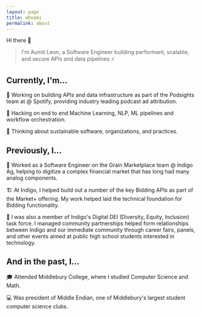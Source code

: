```yaml
---
layout: page
title: whoami
permalink: about
---
```


Hi there 👋

> I'm Aumit Leon, a Software Engineer building performant, scalable, and secure APIs and data pipelines ⚡

## Currently, I'm...

🔭 Working on building APIs and data infrastructure as part of the Podsights team at @ Spotify, providing industry leading podcast ad attribution.

🌱 Hacking on end to end Machine Learning, NLP, ML pipelines and workflow orchestration.

💬 Thinking about sustainable software, organizations, and practices.

## Previously, I...

🌾 Worked as a Software Engineer on the Grain Marketplace team @ Indigo Ag, helping to digitize a complex financial market that has long had many analog components.

🏗️ At Indigo, I helped build out a number of the key Bidding APIs as part of the Market+ offering. My work helped laid the technical foundation for Bidding functionality. 

🤝 I was also a member of Indigo's Digital DEI (Diversity, Equity, Inclusion) task force. I managed community partnerships helped form relationships between Indigo and our immediate community through career fairs, panels, and other events aimed at public high school students interested in technology. 

## And in the past, I...

🎓 Attended Middlebury College, where I studied Computer Science and Math.

💻 Was president of Middle Endian, one of Middlebury's largest student computer science clubs.
